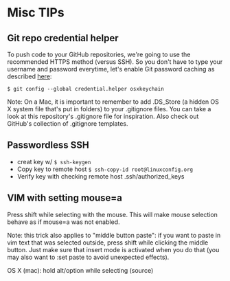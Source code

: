 Misc TIPs
===============

## Git repo credential helper
To push code to your GitHub repositories, we're going to use the recommended HTTPS method (versus SSH). So you don't have to type your username and password everytime, let's enable Git password caching as described [here](https://help.github.com/articles/set-up-git/):

```$ git config --global credential.helper osxkeychain```

Note: On a Mac, it is important to remember to add .DS_Store (a hidden OS X system file that's put in folders) to your .gitignore files. You can take a look at this repository's .gitignore file for inspiration. Also check out GitHub's collection of .gitignore templates.

## Passwordless SSH

 * creat key w/ ```$ ssh-keygen```
 * Copy key to remote host ```$ ssh-copy-id root@linuxconfig.org```
 * Verify key with checking remote host .ssh/authorized_keys




## VIM with setting mouse=a

Press shift while selecting with the mouse. This will make mouse selection behave as if mouse=a was not enabled.

Note: this trick also applies to "middle button paste": if you want to paste in vim text that was selected outside, press shift while clicking the middle button. Just make sure that insert mode is activated when you do that (you may also want to :set paste to avoid unexpected effects).

OS X (mac): hold alt/option while selecting (source)
